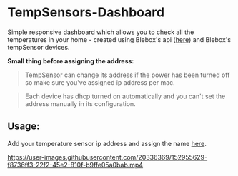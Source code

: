 # TempSensors-Dashboard
 Simple responsive dashboard which allows you to check all the temperatures in your home - created using Blebox's api ([here](https://technical.blebox.eu/openapi_tempsensor/openAPI_tempSensor_20210118.html)) and Blebox's tempSensor devices.
 
**Small thing before assigning the address:**
 >TempSensor can change its address if the power has been turned off so make sure you've assigned ip address per mac.
 
 >Each device has dhcp turned on automatically and you can't set the address manually in its configuration.
 
 
 
 
## Usage:
 
 Add your temperature sensor ip address and assign the name [here](/config/ipList.json).
 

https://user-images.githubusercontent.com/20336369/152955629-f8736ff3-22f2-45e2-810f-b9ffe05a0bab.mp4

